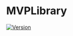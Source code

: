 # MVPLibrary
[![Version](https://badges.frapsoft.com/typescript/version/typescript-v18.svg?v=101)](https://github.com/AcgnCodeMonkey/MVPLibrary)
